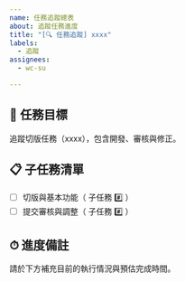 ```yaml
---
name: 任務追蹤總表
about: 追蹤任務進度
title: "[🔍 任務追蹤] xxxx"
labels:
  - 追蹤
assignees:
  - wc-su

---
```


## 📌 任務目標

追蹤切版任務（xxxx），包含開發、審核與修正。

## 📋 子任務清單

- [ ] 切版與基本功能（ 子任務 #️⃣ ）
- [ ] 提交審核與調整（ 子任務 #️⃣ ）

## ⏱ 進度備註

請於下方補充目前的執行情況與預估完成時間。
